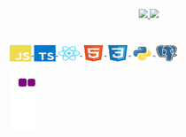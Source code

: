 <div align="center">
  <a href="https://github.com/ClaudioBzrr">
  <img height="180em" src="https://github-readme-stats.vercel.app/api?username=ClaudioBzrr&show_icons=true&theme=tokyonight&include_all_commits=true&count_private=true"/>
  <img height="180em" src="https://github-readme-stats.vercel.app/api/top-langs/?username=ClaudioBzrr&layout=compact&langs_count=7&theme=tokyonight"/>
</div>
 
##
  
<div style="display: inline_block"><br>
  <img align="center" alt="Claudio-Js" height="30" width="40" src="https://raw.githubusercontent.com/devicons/devicon/master/icons/javascript/javascript-plain.svg">
  <img align="center" alt="Claudio-Ts" height="30" width="40" src="https://raw.githubusercontent.com/devicons/devicon/master/icons/typescript/typescript-plain.svg">
  <img align="center" alt="Claudio-React" height="30" width="40" src="https://raw.githubusercontent.com/devicons/devicon/master/icons/react/react-original.svg">
  <img align="center" alt="Claudio-HTML" height="30" width="40" src="https://raw.githubusercontent.com/devicons/devicon/master/icons/html5/html5-original.svg">
  <img align="center" alt="Claudio-CSS" height="30" width="40" src="https://raw.githubusercontent.com/devicons/devicon/master/icons/css3/css3-original.svg">
  <img align="center" alt="Claudio-Python" height="30" width="40" src="https://raw.githubusercontent.com/devicons/devicon/master/icons/python/python-original.svg">
  <img align="center" alt="Claudio-Python" height="30" width="40" src="https://raw.githubusercontent.com/devicons/devicon/master/icons/postgresql/postgresql-original.svg">
</div>
  
  
![snake gif](https://github.com/claudiobzrr/claudiobzrr/blob/output/github-contribution-grid-snake.gif)
